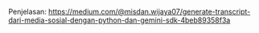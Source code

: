 Penjelasan: https://medium.com/@misdan.wijaya07/generate-transcript-dari-media-sosial-dengan-python-dan-gemini-sdk-4beb89358f3a

